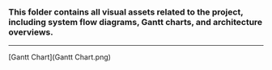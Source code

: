 ### This folder contains all visual assets related to the project, including system flow diagrams, Gantt charts, and architecture overviews.
---
[Gantt Chart](Gantt Chart.png)

